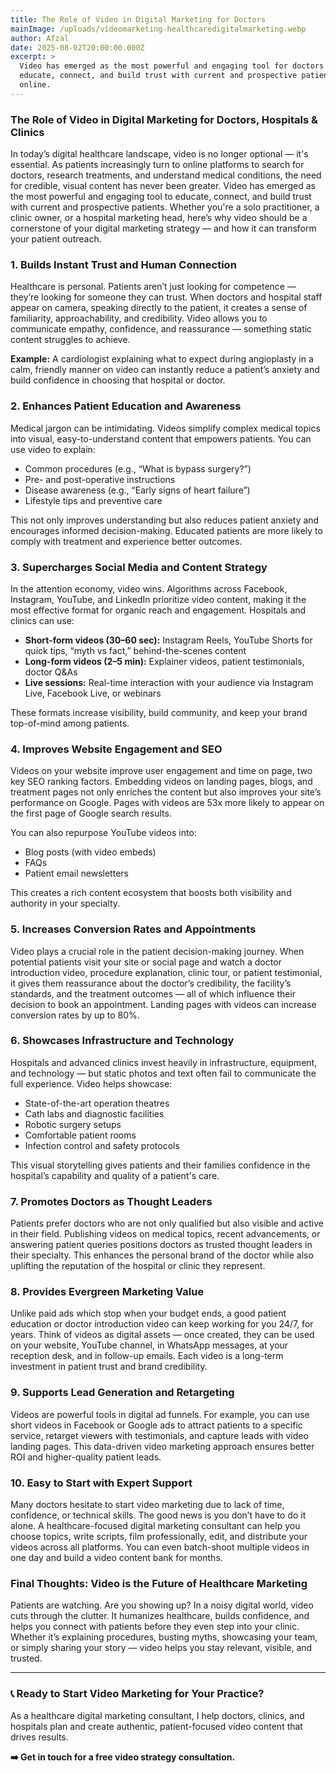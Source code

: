 ```yaml
---
title: The Role of Video in Digital Marketing for Doctors
mainImage: /uploads/videomarketing-healthcaredigitalmarketing.webp
author: Afzal
date: 2025-08-02T20:00:00.000Z
excerpt: >
  Video has emerged as the most powerful and engaging tool for doctors to
  educate, connect, and build trust with current and prospective patients
  online.
---
```


### The Role of Video in Digital Marketing for Doctors, Hospitals & Clinics

In today’s digital healthcare landscape, video is no longer optional — it's essential. As patients increasingly turn to online platforms to search for doctors, research treatments, and understand medical conditions, the need for credible, visual content has never been greater. Video has emerged as the most powerful and engaging tool to educate, connect, and build trust with current and prospective patients. Whether you're a solo practitioner, a clinic owner, or a hospital marketing head, here’s why video should be a cornerstone of your digital marketing strategy — and how it can transform your patient outreach.

### 1. Builds Instant Trust and Human Connection

Healthcare is personal. Patients aren’t just looking for competence — they’re looking for someone they can trust. When doctors and hospital staff appear on camera, speaking directly to the patient, it creates a sense of familiarity, approachability, and credibility. Video allows you to communicate empathy, confidence, and reassurance — something static content struggles to achieve.

**Example:** A cardiologist explaining what to expect during angioplasty in a calm, friendly manner on video can instantly reduce a patient’s anxiety and build confidence in choosing that hospital or doctor.

### 2. Enhances Patient Education and Awareness

Medical jargon can be intimidating. Videos simplify complex medical topics into visual, easy-to-understand content that empowers patients. You can use video to explain:

* Common procedures (e.g., “What is bypass surgery?”)
* Pre- and post-operative instructions
* Disease awareness (e.g., “Early signs of heart failure”)
* Lifestyle tips and preventive care

This not only improves understanding but also reduces patient anxiety and encourages informed decision-making. Educated patients are more likely to comply with treatment and experience better outcomes.

### 3. Supercharges Social Media and Content Strategy

In the attention economy, video wins. Algorithms across Facebook, Instagram, YouTube, and LinkedIn prioritize video content, making it the most effective format for organic reach and engagement. Hospitals and clinics can use:

* **Short-form videos (30–60 sec):** Instagram Reels, YouTube Shorts for quick tips, “myth vs fact,” behind-the-scenes content
* **Long-form videos (2–5 min):** Explainer videos, patient testimonials, doctor Q\&As
* **Live sessions:** Real-time interaction with your audience via Instagram Live, Facebook Live, or webinars

These formats increase visibility, build community, and keep your brand top-of-mind among patients.

### 4. Improves Website Engagement and SEO

Videos on your website improve user engagement and time on page, two key SEO ranking factors. Embedding videos on landing pages, blogs, and treatment pages not only enriches the content but also improves your site’s performance on Google. Pages with videos are 53x more likely to appear on the first page of Google search results.

You can also repurpose YouTube videos into:

* Blog posts (with video embeds)
* FAQs
* Patient email newsletters

This creates a rich content ecosystem that boosts both visibility and authority in your specialty.

### 5. Increases Conversion Rates and Appointments

Video plays a crucial role in the patient decision-making journey. When potential patients visit your site or social page and watch a doctor introduction video, procedure explanation, clinic tour, or patient testimonial, it gives them reassurance about the doctor’s credibility, the facility’s standards, and the treatment outcomes — all of which influence their decision to book an appointment. Landing pages with videos can increase conversion rates by up to 80%.

### 6. Showcases Infrastructure and Technology

Hospitals and advanced clinics invest heavily in infrastructure, equipment, and technology — but static photos and text often fail to communicate the full experience. Video helps showcase:

* State-of-the-art operation theatres
* Cath labs and diagnostic facilities
* Robotic surgery setups
* Comfortable patient rooms
* Infection control and safety protocols

This visual storytelling gives patients and their families confidence in the hospital’s capability and quality of a patient's care.

### 7. Promotes Doctors as Thought Leaders

Patients prefer doctors who are not only qualified but also visible and active in their field. Publishing videos on medical topics, recent advancements, or answering patient queries positions doctors as trusted thought leaders in their specialty. This enhances the personal brand of the doctor while also uplifting the reputation of the hospital or clinic they represent.

### 8. Provides Evergreen Marketing Value

Unlike paid ads which stop when your budget ends, a good patient education or doctor introduction video can keep working for you 24/7, for years. Think of videos as digital assets — once created, they can be used on your website, YouTube channel, in WhatsApp messages, at your reception desk, and in follow-up emails. Each video is a long-term investment in patient trust and brand credibility.

### 9. Supports Lead Generation and Retargeting

Videos are powerful tools in digital ad funnels. For example, you can use short videos in Facebook or Google ads to attract patients to a specific service, retarget viewers with testimonials, and capture leads with video landing pages. This data-driven video marketing approach ensures better ROI and higher-quality patient leads.

### 10. Easy to Start with Expert Support

Many doctors hesitate to start video marketing due to lack of time, confidence, or technical skills. The good news is you don’t have to do it alone. A healthcare-focused digital marketing consultant can help you choose topics, write scripts, film professionally, edit, and distribute your videos across all platforms. You can even batch-shoot multiple videos in one day and build a video content bank for months.

### Final Thoughts: Video is the Future of Healthcare Marketing

Patients are watching. Are you showing up? In a noisy digital world, video cuts through the clutter. It humanizes healthcare, builds confidence, and helps you connect with patients before they even step into your clinic. Whether it’s explaining procedures, busting myths, showcasing your team, or simply sharing your story — video helps you stay relevant, visible, and trusted.

***

### 📞 Ready to Start Video Marketing for Your Practice?

As a healthcare digital marketing consultant, I help doctors, clinics, and hospitals plan and create authentic, patient-focused video content that drives results.

**➡️ Get in touch for a free video strategy consultation.**
